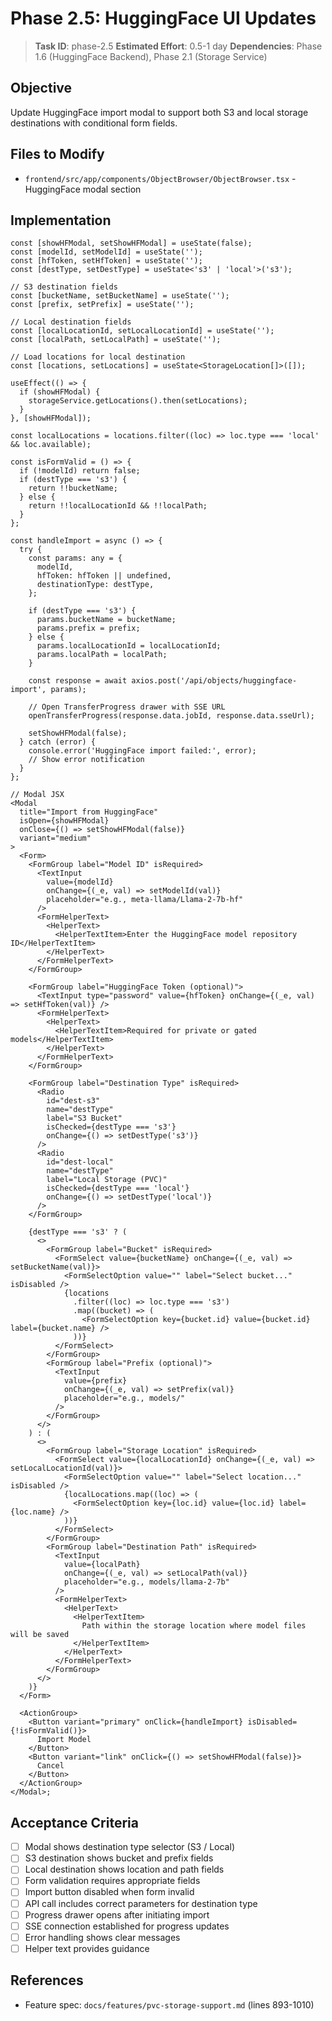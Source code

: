# Phase 2.5: HuggingFace UI Updates

> **Task ID**: phase-2.5
> **Estimated Effort**: 0.5-1 day
> **Dependencies**: Phase 1.6 (HuggingFace Backend), Phase 2.1 (Storage Service)

## Objective

Update HuggingFace import modal to support both S3 and local storage destinations with conditional form fields.

## Files to Modify

- `frontend/src/app/components/ObjectBrowser/ObjectBrowser.tsx` - HuggingFace modal section

## Implementation

```tsx
const [showHFModal, setShowHFModal] = useState(false);
const [modelId, setModelId] = useState('');
const [hfToken, setHfToken] = useState('');
const [destType, setDestType] = useState<'s3' | 'local'>('s3');

// S3 destination fields
const [bucketName, setBucketName] = useState('');
const [prefix, setPrefix] = useState('');

// Local destination fields
const [localLocationId, setLocalLocationId] = useState('');
const [localPath, setLocalPath] = useState('');

// Load locations for local destination
const [locations, setLocations] = useState<StorageLocation[]>([]);

useEffect(() => {
  if (showHFModal) {
    storageService.getLocations().then(setLocations);
  }
}, [showHFModal]);

const localLocations = locations.filter((loc) => loc.type === 'local' && loc.available);

const isFormValid = () => {
  if (!modelId) return false;
  if (destType === 's3') {
    return !!bucketName;
  } else {
    return !!localLocationId && !!localPath;
  }
};

const handleImport = async () => {
  try {
    const params: any = {
      modelId,
      hfToken: hfToken || undefined,
      destinationType: destType,
    };

    if (destType === 's3') {
      params.bucketName = bucketName;
      params.prefix = prefix;
    } else {
      params.localLocationId = localLocationId;
      params.localPath = localPath;
    }

    const response = await axios.post('/api/objects/huggingface-import', params);

    // Open TransferProgress drawer with SSE URL
    openTransferProgress(response.data.jobId, response.data.sseUrl);

    setShowHFModal(false);
  } catch (error) {
    console.error('HuggingFace import failed:', error);
    // Show error notification
  }
};

// Modal JSX
<Modal
  title="Import from HuggingFace"
  isOpen={showHFModal}
  onClose={() => setShowHFModal(false)}
  variant="medium"
>
  <Form>
    <FormGroup label="Model ID" isRequired>
      <TextInput
        value={modelId}
        onChange={(_e, val) => setModelId(val)}
        placeholder="e.g., meta-llama/Llama-2-7b-hf"
      />
      <FormHelperText>
        <HelperText>
          <HelperTextItem>Enter the HuggingFace model repository ID</HelperTextItem>
        </HelperText>
      </FormHelperText>
    </FormGroup>

    <FormGroup label="HuggingFace Token (optional)">
      <TextInput type="password" value={hfToken} onChange={(_e, val) => setHfToken(val)} />
      <FormHelperText>
        <HelperText>
          <HelperTextItem>Required for private or gated models</HelperTextItem>
        </HelperText>
      </FormHelperText>
    </FormGroup>

    <FormGroup label="Destination Type" isRequired>
      <Radio
        id="dest-s3"
        name="destType"
        label="S3 Bucket"
        isChecked={destType === 's3'}
        onChange={() => setDestType('s3')}
      />
      <Radio
        id="dest-local"
        name="destType"
        label="Local Storage (PVC)"
        isChecked={destType === 'local'}
        onChange={() => setDestType('local')}
      />
    </FormGroup>

    {destType === 's3' ? (
      <>
        <FormGroup label="Bucket" isRequired>
          <FormSelect value={bucketName} onChange={(_e, val) => setBucketName(val)}>
            <FormSelectOption value="" label="Select bucket..." isDisabled />
            {locations
              .filter((loc) => loc.type === 's3')
              .map((bucket) => (
                <FormSelectOption key={bucket.id} value={bucket.id} label={bucket.name} />
              ))}
          </FormSelect>
        </FormGroup>
        <FormGroup label="Prefix (optional)">
          <TextInput
            value={prefix}
            onChange={(_e, val) => setPrefix(val)}
            placeholder="e.g., models/"
          />
        </FormGroup>
      </>
    ) : (
      <>
        <FormGroup label="Storage Location" isRequired>
          <FormSelect value={localLocationId} onChange={(_e, val) => setLocalLocationId(val)}>
            <FormSelectOption value="" label="Select location..." isDisabled />
            {localLocations.map((loc) => (
              <FormSelectOption key={loc.id} value={loc.id} label={loc.name} />
            ))}
          </FormSelect>
        </FormGroup>
        <FormGroup label="Destination Path" isRequired>
          <TextInput
            value={localPath}
            onChange={(_e, val) => setLocalPath(val)}
            placeholder="e.g., models/llama-2-7b"
          />
          <FormHelperText>
            <HelperText>
              <HelperTextItem>
                Path within the storage location where model files will be saved
              </HelperTextItem>
            </HelperText>
          </FormHelperText>
        </FormGroup>
      </>
    )}
  </Form>

  <ActionGroup>
    <Button variant="primary" onClick={handleImport} isDisabled={!isFormValid()}>
      Import Model
    </Button>
    <Button variant="link" onClick={() => setShowHFModal(false)}>
      Cancel
    </Button>
  </ActionGroup>
</Modal>;
```

## Acceptance Criteria

- [ ] Modal shows destination type selector (S3 / Local)
- [ ] S3 destination shows bucket and prefix fields
- [ ] Local destination shows location and path fields
- [ ] Form validation requires appropriate fields
- [ ] Import button disabled when form invalid
- [ ] API call includes correct parameters for destination type
- [ ] Progress drawer opens after initiating import
- [ ] SSE connection established for progress updates
- [ ] Error handling shows clear messages
- [ ] Helper text provides guidance

## References

- Feature spec: `docs/features/pvc-storage-support.md` (lines 893-1010)
